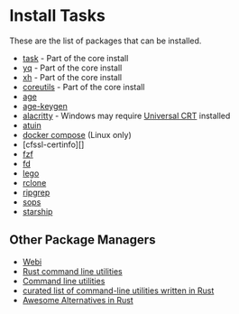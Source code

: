 # Install Tasks

These are the list of packages that can be installed.

- [task][] - Part of the core install
- [yq][] - Part of the core install
- [xh][] - Part of the core install
- [coreutils][] - Part of the core install
- [age][]
- [age-keygen][]
- [alacritty][] - Windows may require [Universal CRT][] installed
- [atuin][]
- [docker compose][] (Linux only)
- [cfssl-certinfo][]
- [fzf][]
- [fd][]
- [lego][]
- [rclone][]
- [ripgrep][]
- [sops][]
- [starship][]

[age]: https://github.com/FiloSottile/age
[age-keygen]: https://github.com/FiloSottile/age
[alacritty]: https://github.com/alacritty/alacritty
[atuin]: https://github.com/ellie/atuin
[coreutils]: https://github.com/uutils/coreutils
[docker compose]: https://docs.docker.com/compose/install/
[cfssl]: https://github.com/cloudflare/cfssl
[fd]: https://github.com/sharkdp/fd
[fzf]: https://github.com/junegunn/fzf
[lego]: https://github.com/go-acme/lego
[rclone]: https://github.com/rclone/rclone
[ripgrep]: https://github.com/BurntSushi/ripgrep
[sops]: https://github.com/mozilla/sops
[starship]: https://github.com/starship/starship
[task]: https://github.com/go-task/task
[Universal CRT]: https://github.com/MicrosoftDocs/cpp-docs/blob/main/docs/windows/universal-crt-deployment.md
[xh]: https://github.com/ducaale/xh
[yq]: https://github.com/mikefarah/yq

## Other Package Managers

- [Webi][]
- [Rust command line utilities][]
- [Command line utilities][]
- [curated list of command-line utilities written in Rust][]
- [Awesome Alternatives in Rust][]

[Webi]: https://webinstall.dev/
[Rust command line utilities]: https://github.com/sts10/rust-command-line-utilities
[Command line utilities]: https://lib.rs/command-line-utilities
[curated list of command-line utilities written in Rust]: https://github.com/sts10/rust-command-line-utilities
[Awesome Alternatives in Rust]: https://github.com/TaKO8Ki/awesome-alternatives-in-rust
